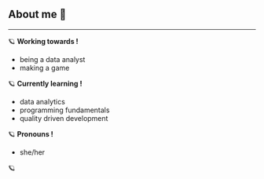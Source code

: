 ## About me 🌷
---
🪐 **Working towards !**
+ being a data analyst
+ making a game

🪐 **Currently learning !**
+ data analytics
+ programming fundamentals
+ quality driven development

🪐 **Pronouns !**
+ she/her

🪐 
